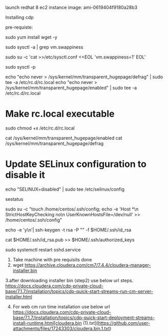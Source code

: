 launch redhat 8 ec2 instance
image: ami-0619404f9180a28b3

Installing cdp 

pre-requiste:

sudo yum install wget -y

sudo sysctl -a | grep vm.swappiness

 sudo su -c 'cat >>/etc/sysctl.conf <<EOL
 'vm.swappiness=1' 
EOL' 

sudo sysctl -p

echo "echo never > /sys/kernel/mm/transparent_hugepage/defrag" | sudo tee -a /etc/rc.d/rc.local
echo "echo never > /sys/kernel/mm/transparent_hugepage/enabled" | sudo tee -a /etc/rc.d/rc.local


# Make rc.local executable
sudo chmod +x /etc/rc.d/rc.local

cat /sys/kernel/mm/transparent_hugepage/enabled
cat /sys/kernel/mm/transparent_hugepage/defrag

# Update SELinux configuration to disable it
echo "SELINUX=disabled" | sudo tee /etc/selinux/config

sestatus

sudo su -c "touch /home/centos/.ssh/config; echo -e 'Host *\n  StrictHostKeyChecking no\n  UserKnownHostsFile=/dev/null' >> /home/centos/.ssh/config"

echo -e  'y\n'| ssh-keygen -t rsa -P "" -f $HOME/.ssh/id_rsa

cat $HOME/.ssh/id_rsa.pub >> $HOME/.ssh/authorized_keys

sudo systemctl restart sshd.service

1. Take machine with pre requisits done 
2. wget https://archive.cloudera.com/cm7/7.4.4/cloudera-manager-installer.bin

3.after downloading  installer bin (step2) use below url steps.
https://docs.cloudera.com/cdp-private-cloud-base/7.1.7/installation/topics/cdp-quick-start-streams-run-cm-server-installer.html

4. For web cm run time installation use below url
https://docs.cloudera.com/cdp-private-cloud-base/7.1.7/installation/topics/cdp-quick-start-deployment-streams-install-runtime.html[cloudera.bin (1).txt](https://github.com/user-attachments/files/17243303/cloudera.bin.1.txt)
